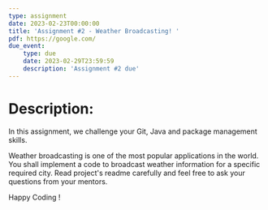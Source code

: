 ```yaml
---
type: assignment
date: 2023-02-23T00:00:00
title: 'Assignment #2 - Weather Broadcasting! '
pdf: https://google.com/
due_event: 
    type: due
    date: 2023-02-29T23:59:59
    description: 'Assignment #2 due'
---
```


# Description:
In this assignment, we challenge your Git, Java and package management skills.


Weather broadcasting is one of the most popular applications in the world. You shall implement a code to broadcast weather information for a specific required city. Read project's readme carefully and feel free to ask your questions from your mentors.


Happy Coding !